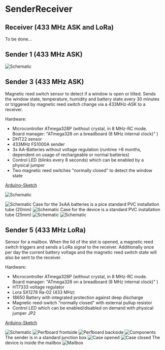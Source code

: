 # SenderReceiver
## Receiver (433 MHz ASK and LoRa)
To be done...
## Sender 1 (433 MHz ASK)
![Schematic](assets/images/Sender1/Schematic.png)
## Sender 3 (433 MHz ASK)
Magnetic reed switch sensor to detect if a window is open or tilted. Sends the window state, temperature, humidity and battery state every 30 minutes or triggered by magnetic reed switch change via a 433MHz-ASK to a receiver.

Hardware:
* Microcontroller ATmega328P (without crystal, in 8 MHz-RC mode. Board manager: "ATmega328 on a breadboard (8 MHz internal clock)" ) 
* DHT22 sensor
* 433MHz FS1000A sender
* 3x AA-Batteries without voltage regulation (runtime >8 months, dependent on usage of rechargeable or normal batteries)
* Control LED (blinks every 8 seconds) which can be enabled by a physical jumper
* Two magnetic reed switches "normally closed" to detect the window state

[Arduino-Sketch](/Sender3/Sender3.ino)

![Schematic](assets/images/Sender3/Schematic.png)

![Schematic](assets/images/Sender3/PCB.jpg)
Case for the 3xAA batteries is a pice standard PVC installation tube (20mm)
![Schematic](assets/images/Sender3/BatteriesPCB.jpg)
Case for the device is a standard PVC installation tube (25mm)
![Schematic](assets/images/Sender3/Case.jpg)
![Schematic](assets/images/Sender3/WindowReedSwitches.jpg)

## Sender 5 (433 MHz LoRa)
Sensor for a mailbox. When the lid of the slot is opened, a magnetic reed switch triggers and sends a LoRa signal to the receiver. Additionally once per day the current battery voltage and the magnetic reed switch state will also be sent to the receiver.

Hardware:
* Microcontroller ATmega328P (without crystal, in 8 MHz-RC mode. Board manager: "ATmega328 on a breadboard (8 MHz internal clock)" ) 
* HT7333 voltage regulator
* Lora SX1278 Ra-02 (433 MHz)
* 18650 Battery with integrated protection against deep discharge
* Magnetic reed-switch "normally closed" with external pullup resistor
* Control LED which can be enabled/disabled on demand with physical jumper JP2

[Arduino-Sketch](/Sender5/Sender5.ino)

![Schematic](assets/images/Sender5/Schematic.png)
![Perfboard frontside](assets/images/Sender5/PerfboardFrontside.jpg)
![Perfboard backside](assets/images/Sender5/PerfboardBackside.jpg)
![Components](assets/images/Sender5/Components.jpg)
The sender is in a standard junction box
![Case opened](assets/images/Sender5/CaseOpened.jpg)
![Case closed](assets/images/Sender5/CaseClosed.jpg)
The device is inside the mailbox
![Mailbox](assets/images/Sender5/Mailbox.jpg)
